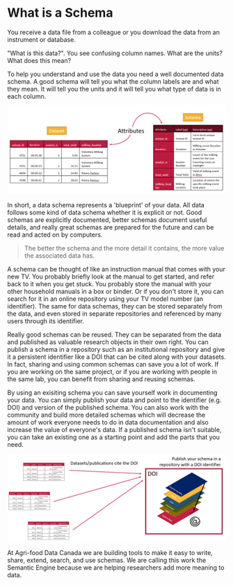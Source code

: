 # What is a Schema

You receive a data file from a colleague or you download the data from an instrument or database.

"What is this data?". You see confusing column names. What are the units? What does this mean?

To help you understand and use the data you need a well documented data schema. A good schema will tell you what the column labels are and what they mean. It will tell you the units and it will tell you what type of data is in each column.

![A table representation of the schema of an associated data table.](/pictures/semantic-engine-schema-table.png)

In short, a data schema represents a 'blueprint' of your data. All data follows some kind of data schema whether it is explicit or not. Good schemas are explicitly documented, better schemas document useful details, and really great schemas are prepared for the future and can be read and acted on by computers.

> The better the schema and the more detail it contains, the more value the associated data has.

A schema can be thought of like an instruction manual that comes with your new TV. You probably briefly look at the manual to get started, and refer back to it when you get stuck. You probably store the manual with your other household manuals in a box or binder. Or if you don't store it, you can search for it in an online repository using your TV model number (an identifier). The same for data schemas, they can be stored separately from the data, and even stored in separate repositories and referenced by many users through its identifier.

Really good schemas can be reused. They can be separated from the data and published as valuable research objects in their own right. You can publish a schema in a repository such as an institutional repository and give it a persistent identifier like a DOI that can be cited along with your datasets. In fact, sharing and using common schemas can save you a lot of work. If you are working on the same project, or if you are working with people in the same lab, you can benefit from sharing and reusing schemas.

By using an exisiting schema you can save yourself work in documenting your data. You can simply publish your data and point to the identifier (e.g. DOI) and version of the published schema. You can also work with the community and build more detailed schemas which will decrease the amount of work everyone needs to do in data documentation and also increase the value of everyone's data. If a published schema isn't suitable, you can take an existing one as a starting point and add the parts that you need.

![Schemas can be published separately in a repository and used by many datasets in different data repositories.](/pictures/semantic-engine-referencing-schemas.png)

At Agri-food Data Canada we are building tools to make it easy to write, share, extend, search, and use schemas. We are calling this work the Semantic Engine because we are helping researchers add more meaning to data.
